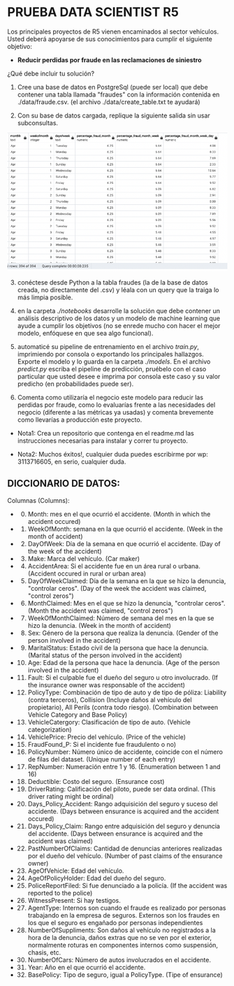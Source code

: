 # PRUEBA DATA SCIENTIST R5 #

Los principales proyectos de R5 vienen encaminados al sector vehículos. Usted deberá apoyarse de sus conocimientos para cumplir el siguiente objetivo:

* **Reducir perdidas por fraude en las reclamaciones de siniestro**

¿Qué debe incluir tu solución?

1) Cree una base de datos en PostgreSql (puede ser local) que debe contener una tabla llamada "fraudes" con la información contenida en ./data/fraude.csv. (el archivo ./data/create_table.txt te ayudará)

2) Con su base de datos cargada, replique la siguiente salida sin usar subconsultas.

![Salidaesperada](./data/salida_esperada.png)

3) conéctese desde Python a la tabla fraudes (la de la base de datos creada, no directamente del .csv) y léala con un query que la traiga lo más limpia posible.

4) en la carpeta *./notebooks* desarrolle la solución que debe contener un análisis descriptivo de los datos y un modelo de machine learning que ayude a cumplir los objetivos (no se enrede mucho con hacer el mejor modelo, enfóquese en que sea algo funcional).

5) automaticé su pipeline de entrenamiento en el archivo *train.py*, imprimiendo por consola o exportando los principales hallazgos. Exporte el modelo y lo guarda en la carpeta *./models*. En el archivo *predict.py* escriba el pipeline de predicción, pruébelo con el caso particular que usted desee e imprima por consola este caso y su valor predicho (en probabilidades puede ser).

6) Comenta como utilizaría el negocio este modelo para reducir las perdidas por fraude, como lo evaluarías frente a las necesidades del negocio (diferente a las métricas ya usadas) y comenta brevemente como llevarías a producción este proyecto.

* Nota1: Crea un repositorio que contenga en el readme.md las instrucciones necesarias para instalar y correr tu proyecto.


* Nota2: Muchos éxitos!, cualquier duda puedes escribirme por wp: 3113716605, en serio, cualquier duda.



## DICCIONARIO DE DATOS:

Columnas (Columns):

* 00) Month: mes en el que ocurrió el accidente. (Month in which the accident occured)

* 01) WeekOfMonth: semana en la que ocurrió el accidente. (Week in the month of accident)

* 02) DayOfWeek: Día de la semana en que ocurrió el accidente. (Day of the week of the accident)

* 03) Make: Marca del vehículo. (Car maker)

* 04) AccidentArea: Si el accidente fue en un área rural o urbana. (Accident occured in rural or urban area)

* 05) DayOfWeekClaimed: Día de la semana en la que se hizo la denuncia, "controlar ceros". (Day of the week the accident was claimed, "control zeros")

* 06) MonthClaimed: Mes en el que se hizo la denuncia, "controlar ceros". (Month the accident was claimed, "control zeros")

* 07) WeekOfMonthClaimed: Número de semana del mes en la que se hizo la denuncia. (Week in the month of accident)


* 08) Sex: Género de la persona que realiza la denuncia. (Gender of the person involved in the accident)

* 09) MaritalStatus: Estado cívil de la persona que hace la denuncia. (Marital status of the person involved in the accident)

* 10) Age: Edad de la persona que hace la denuncia. (Age of the person involved in the accident)

* 11) Fault: Si el culpable fue el dueño del seguro u otro involucrado. (If the insurance owner was responsable of the accident)

* 12) PolicyType: Combinación de tipo de auto y de tipo de póliza: Liability (contra terceros), Collision (Incluye daños al vehículo del propietario), All Perils (contra todo riesgo). (Combination between Vehicle Category and Base Policy)

* 13) VehicleCatergory: Clasificación de tipo de auto. (Vehicle categorization)

* 14) VehiclePrice: Precio del vehículo. (Price of the vehicle)

* 15) FraudFound_P: Si el incidente fue fraudulento o no)

* 16) PolicyNumber: Número único de accidente, coincide con el número de filas del dataset. (Unique number of each entry)

* 17) RepNumber: Numeración entre 1 y 16. (Enumeration between 1 and 16)

* 18) Deductible: Costo del seguro. (Ensurance cost)

* 19) DriverRating: Calificación del piloto, puede ser data ordinal. (This driver rating might be ordinal)

* 20) Days_Policy_Accident: Rango adquisición del seguro y suceso del accidente. (Days between ensurance is acquired and the accident occured)

* 21) Days_Policy_Claim: Rango entre adquisición del seguro y denuncia del accidente. (Days between ensurance is acquired and the accident was claimed)

* 22) PastNumberOfClaims: Cantidad de denuncias anteriores realizadas por el dueño del vehículo. (Number of past claims of the ensurance owner)

* 23) AgeOfVehicle: Edad del vehículo.

* 24) AgeOfPolicyHolder: Edad del dueño del seguro.

* 25) PoliceReportFiled: Si fue denunciado a la policía. (If the accident was reported to the police)

* 26) WitnessPresent: Si hay testigos.

* 27) AgentType: Internos son cuando el fraude es realizado por personas trabajando en la empresa de seguros. Externos son los fraudes en los que el seguro es engañado por personas independientes 

* 28) NumberOfSuppliments: Son daños al vehículo no registrados a la hora de la denuncia, daños extras que no se ven por el exterior, normalmente roturas en componentes internos como suspensión, chasis, etc.

* 30) NumberOfCars: Número de autos involucrados en el accidente. 

* 31) Year: Año en el que ocurrió el accidente.

* 32) BasePolicy: Tipo de seguro, igual a PolicyType. (Tipe of ensurance)

